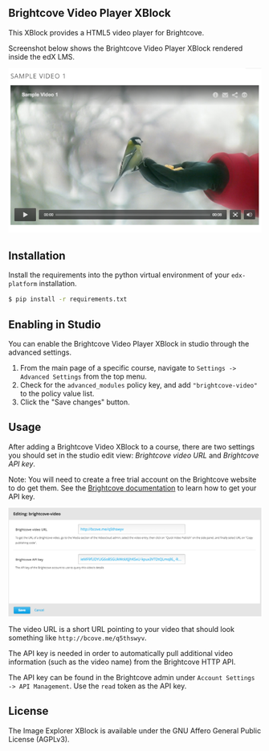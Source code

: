 Brightcove Video Player XBlock
------------------------------

This XBlock provides a HTML5 video player for Brightcove.

Screenshot below shows the Brightcove Video Player XBlock rendered
inside the edX LMS.

![Student view](https://raw.githubusercontent.com/edx-solutions/xblock-brightcove/0f08b1f3c0dbb47d6b698980208871a7055f7e9f/doc/img/student-view.png)

Installation
------------

Install the requirements into the python virtual environment of your
`edx-platform` installation.

```bash
$ pip install -r requirements.txt
```

Enabling in Studio
------------------

You can enable the Brightcove Video Player XBlock in studio through
the advanced settings.

1. From the main page of a specific course, navigate to `Settings ->
   Advanced Settings` from the top menu.
2. Check for the `advanced_modules` policy key, and add
   `"brightcove-video"` to the policy value list.
3. Click the "Save changes" button.

Usage
-----

After adding a Brightcove Video XBlock to a course, there are two
settings you should set in the studio edit view: _Brightcove video
URL_ and _Brightcove API key_.

Note: You will need to create a free trial account on the Brightcove
website to do get them. See the 
[Brightcove documentation](http://support.brightcove.com/en/video-cloud/docs/managing-media-api-tokens#get) 
to learn how to get your API key.

![Edit view](https://raw.githubusercontent.com/edx-solutions/xblock-brightcove/0f08b1f3c0dbb47d6b698980208871a7055f7e9f/doc/img/edit-view.png)

The video URL is a short URL pointing to your video that should look
something like `http://bcove.me/q5thswyv`.

The API key is needed in order to automatically pull additional video
information (such as the video name) from the Brightcove HTTP API.

The API key can be found in the Brightcove admin under `Account
Settings -> API Management`. Use the `read` token as the API key.

License
-------

The Image Explorer XBlock is available under the GNU Affero General
Public License (AGPLv3).
